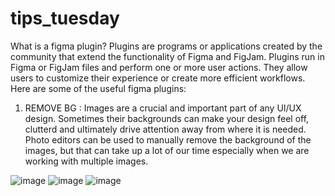 # tips_tuesday
What is a figma plugin?
Plugins are programs or applications created by the community that extend the functionality of Figma and FigJam. Plugins run in Figma or FigJam files and perform one or more user actions. They allow users to customize their experience or create more efficient workflows.
Here are some of the useful figma plugins:

1) REMOVE BG :
Images are a crucial and important part of any UI/UX design. Sometimes their backgrounds can make your design feel off, clutterd and ultimately drive attention away from where it is needed. 
Photo editors can be used to manually remove the background of the images, but that can take up a lot of our time especially when we are working with multiple images. 

![image](https://user-images.githubusercontent.com/90615759/182789136-d82a4eb8-cb40-42a9-8fb3-fadb09e1fd81.png)
![image](https://user-images.githubusercontent.com/90615759/182788844-8513fdbe-c89e-45eb-80dd-f95e1ae89691.png)
![image](https://user-images.githubusercontent.com/90615759/182788864-c575efbc-a7b7-4a46-9c20-e1ec7762d5b9.png)
